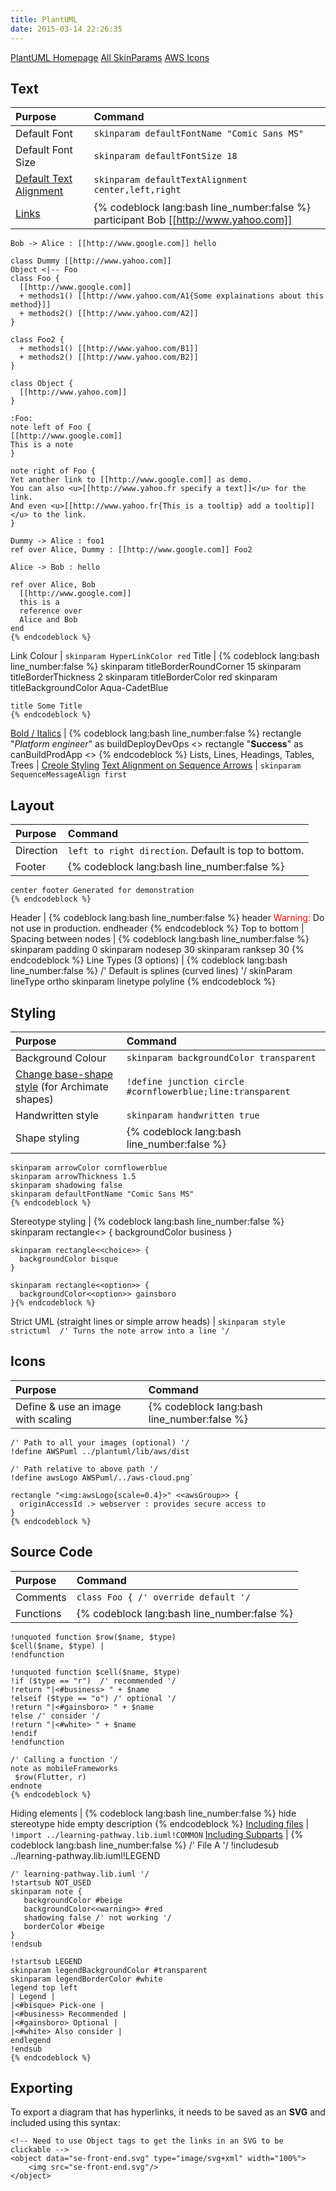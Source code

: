 ```yaml
---
title: PlantUML
date: 2015-03-14 22:26:35
---
```


[PlantUML Homepage](https://plantuml.com/)
[All SkinParams](https://plantuml-documentation.readthedocs.io/en/latest/formatting/all-skin-params.html)
[AWS Icons](https://github.com/awslabs/aws-icons-for-plantuml/tree/master/dist)

## Text

Purpose | Command
:------ | :------
Default Font | `skinparam defaultFontName "Comic Sans MS"`
Default Font Size | `skinparam defaultFontSize 18`
[Default Text Alignment](https://plantuml.com/skinparam) | `skinparam defaultTextAlignment center,left,right`
[Links](https://plantuml.com/link) | {% codeblock lang:bash line_number:false %}    participant Bob [[http://www.yahoo.com]]
    Bob -> Alice : [[http://www.google.com]] hello

    class Dummy [[http://www.yahoo.com]]
    Object <|-- Foo
    class Foo {
      [[http://www.google.com]]
      + methods1() [[http://www.yahoo.com/A1{Some explainations about this method}]]
      + methods2() [[http://www.yahoo.com/A2]]
    }
     
    class Foo2 {
      + methods1() [[http://www.yahoo.com/B1]]
      + methods2() [[http://www.yahoo.com/B2]]
    }
     
    class Object {
      [[http://www.yahoo.com]]
    }
    
    :Foo:
    note left of Foo {
    [[http://www.google.com]]
    This is a note
    }
    
    note right of Foo {
    Yet another link to [[http://www.google.com]] as demo.
    You can also <u>[[http://www.yahoo.fr specify a text]]</u> for the link.
    And even <u>[[http://www.yahoo.fr{This is a tooltip} add a tooltip]]</u> to the link.
    }

    Dummy -> Alice : foo1
    ref over Alice, Dummy : [[http://www.google.com]] Foo2
    
    Alice -> Bob : hello
    
    ref over Alice, Bob
      [[http://www.google.com]]
      this is a
      reference over
      Alice and Bob
    end
    {% endcodeblock %}
Link Colour | `skinparam HyperLinkColor red`
Title | {% codeblock lang:bash line_number:false %}
    skinparam titleBorderRoundCorner 15
    skinparam titleBorderThickness 2
    skinparam titleBorderColor red
    skinparam titleBackgroundColor Aqua-CadetBlue
    
    title Some Title
    {% endcodeblock %}
[Bold / Italics](https://plantuml.com/creole) | {% codeblock lang:bash line_number:false %}
    rectangle "<i>Platform engineer</i>" as buildDeployDevOps <<role>>
    rectangle "**Success**" as canBuildProdApp <<success>>
    {% endcodeblock %}
Lists, Lines, Headings, Tables, Trees | [Creole Styling](https://plantuml.com/creole)
[Text Alignment on Sequence Arrows](https://forum.plantuml.net/8626/align-text-on-arrows-of-sequence-digrams?show=8626#q8626) | `skinparam SequenceMessageAlign first`
                                         
    
    
## Layout

Purpose | Command
:------ | :------
Direction | `left to right direction`. Default is top to bottom.
Footer | {% codeblock lang:bash line_number:false %}
    center footer Generated for demonstration
    {% endcodeblock %}
Header | {% codeblock lang:bash line_number:false %}
    header
    <font color=red>Warning:</font>
    Do not use in production.
    endheader
    {% endcodeblock %}
Top to bottom | 
Spacing between nodes | {% codeblock lang:bash line_number:false %}
                        skinparam padding 0
                        skinparam nodesep 30
                        skinparam ranksep 30
                        {% endcodeblock %}
Line Types (3 options) | {% codeblock lang:bash line_number:false %}
    /' Default is splines (curved lines) '/
    skinParam lineType ortho
    skinparam linetype polyline
    {% endcodeblock %}

## Styling

Purpose | Command
:------ | :------
Background Colour | `skinparam backgroundColor transparent`
[Change base-shape style](https://plantuml.com/archimate-diagram) (for Archimate shapes) | `!define junction circle #cornflowerblue;line:transparent`
Handwritten style | `skinparam handwritten true`
Shape styling | {% codeblock lang:bash line_number:false %}
    skinparam arrowColor cornflowerblue
    skinparam arrowThickness 1.5
    skinparam shadowing false
    skinparam defaultFontName "Comic Sans MS"
    {% endcodeblock %}
Stereotype styling | {% codeblock lang:bash line_number:false %}    skinparam rectangle<<recomm>> {
      backgroundColor business
    }
    
    skinparam rectangle<<choice>> {
      backgroundColor bisque
    }
    
    skinparam rectangle<<option>> {
      backgroundColor<<option>> gainsboro
    }{% endcodeblock %}
Strict UML (straight lines or simple arrow heads) | `skinparam style strictuml  /' Turns the note arrow into a line '/`

## Icons

Purpose | Command
:------ | :------
Define & use an image with scaling | {% codeblock lang:bash line_number:false %} 
    /' Path to all your images (optional) '/
    !define AWSPuml ../plantuml/lib/aws/dist
    
    /' Path relative to above path '/
    !define awsLogo AWSPuml/../aws-cloud.png`
    
    rectangle "<img:awsLogo{scale=0.4}>" <<awsGroup>> {    
      originAccessId .> webserver : provides secure access to
    }
    {% endcodeblock %}
    
## Source Code

Purpose | Command
:------ | :------
Comments | `class Foo { /' override default '/`
Functions | {% codeblock lang:bash line_number:false %}
    !unquoted function $row($name, $type)
    $cell($name, $type) |
    !endfunction
    
    !unquoted function $cell($name, $type)
    !if ($type == "r")  /' recommended '/
    !return "|<#business> " + $name
    !elseif ($type == "o") /' optional '/
    !return "|<#gainsboro> " + $name
    !else /' consider '/
    !return "|<#white> " + $name
    !endif
    !endfunction
    
    /' Calling a function '/
    note as mobileFrameworks
     $row(Flutter, r)
    endnote    
    {% endcodeblock %}
Hiding elements | {% codeblock lang:bash line_number:false %}
    hide stereotype
    hide empty description
    {% endcodeblock %}
[Including files](https://plantuml.com/preprocessing) | `!import ../learning-pathway.lib.iuml!COMMON`
[Including Subparts](https://plantuml.com/preprocessing) | {% codeblock lang:bash line_number:false %}
    /' File A '/
    !includesub ../learning-pathway.lib.iuml!LEGEND
    
    /' learning-pathway.lib.iuml '/
    !startsub NOT_USED
    skinparam note {
       backgroundColor #beige
       backgroundColor<<warning>> #red
       shadowing false /' not working '/
       borderColor #beige
    }
    !endsub
    
    !startsub LEGEND
    skinparam legendBackgroundColor #transparent
    skinparam legendBorderColor #white
    legend top left
    | Legend |
    |<#bisque> Pick-one |
    |<#business> Recommended |
    |<#gainsboro> Optional |
    |<#white> Also consider |
    endlegend
    !endsub
    {% endcodeblock %}

## Exporting

To export a diagram that has hyperlinks, it needs to be saved as an **SVG** and included using this syntax:
```
<!-- Need to use Object tags to get the links in an SVG to be clickable -->
<object data="se-front-end.svg" type="image/svg+xml" width="100%">
    <img src="se-front-end.svg"/>
</object>
```
